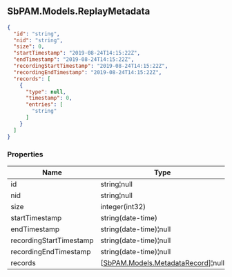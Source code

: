 
<h2 id="tocS_SbPAM.Models.ReplayMetadata">SbPAM.Models.ReplayMetadata</h2>

<a id="schemasbpam.models.replaymetadata"></a>
<a id="schema_SbPAM.Models.ReplayMetadata"></a>
<a id="tocSsbpam.models.replaymetadata"></a>
<a id="tocssbpam.models.replaymetadata"></a>

```json
{
  "id": "string",
  "nid": "string",
  "size": 0,
  "startTimestamp": "2019-08-24T14:15:22Z",
  "endTimestamp": "2019-08-24T14:15:22Z",
  "recordingStartTimestamp": "2019-08-24T14:15:22Z",
  "recordingEndTimestamp": "2019-08-24T14:15:22Z",
  "records": [
    {
      "type": null,
      "timestamp": 0,
      "entries": [
        "string"
      ]
    }
  ]
}

```

### Properties

|Name|Type|Required|Restrictions|Description|
|---|---|---|---|---|
|id|string¦null|false|none|none|
|nid|string¦null|false|none|none|
|size|integer(int32)|false|none|none|
|startTimestamp|string(date-time)|false|none|none|
|endTimestamp|string(date-time)¦null|false|none|none|
|recordingStartTimestamp|string(date-time)¦null|false|none|none|
|recordingEndTimestamp|string(date-time)¦null|false|none|none|
|records|[[SbPAM.Models.MetadataRecord](../Models/sbpam.models.metadatarecord.md)]¦null|false|none|none|


